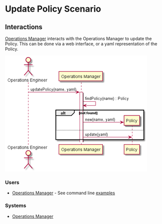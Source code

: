 # Update Policy Scenario

## Interactions
[Operations Manager](../../Actors/OperationsManager/README.md) interacts with the Operations Manager
to update the Policy. This can be done via a web interface, or a yaml representation of the Policy.

![Image](Interaction.png)

### Users

* [Operations Manager](../../Actors/OperationsManager/README.md) - See command line [examples](../../Actors/OperationsManager/README.md#remove-policy)

### Systems

* [Operations Manager](../../OperatonsManager/README.md)

